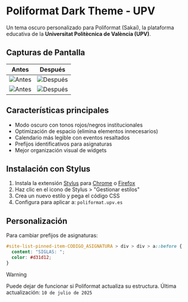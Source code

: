 # Poliformat Dark Theme - UPV  

Un tema oscuro personalizado para Poliformat (Sakai), la plataforma educativa de la **Universitat Politècnica de València (UPV)**.  

## Capturas de Pantalla

| Antes | Después |
|-------|---------|
| ![Antes](https://github.com/user-attachments/assets/74823af2-40fd-4c54-bbf9-0ad3ea9b6f57) | ![Después](https://github.com/user-attachments/assets/ecc7168e-66e3-458c-9ab1-35bd28f416e7) |
| ![Antes](https://github.com/user-attachments/assets/07cf8a54-e88c-44b4-a21e-e334e41bf71e) | ![Después](https://github.com/user-attachments/assets/12773c48-dd57-4088-8e5f-08bef05bf8ec) |

## Características principales  
- Modo oscuro con tonos rojos/negros institucionales  
- Optimización de espacio (elimina elementos innecesarios)  
- Calendario más legible con eventos resaltados  
- Prefijos identificativos para asignaturas  
- Mejor organización visual de widgets  

## Instalación con Stylus  

1. Instala la extensión [Stylus](https://github.com/openstyles/stylus) para [Chrome](https://chrome.google.com/webstore/detail/stylus/clngdbkpkpeebahjckkjfobafhncgmne) o [Firefox](https://addons.mozilla.org/es/firefox/addon/stylus/)  
2. Haz clic en el icono de Stylus > "Gestionar estilos"  
3. Crea un nuevo estilo y pega el código CSS  
4. Configura para aplicar a: ``poliformat.upv.es``  

## Personalización  
Para cambiar prefijos de asignaturas:  
```css
#site-list-pinned-item-CODIGO_ASIGNATURA > div > div > a::before {
  content: "SIGLAS: ";
  color: #d31d12;
}
``` 
>[!WARNING]
Puede dejar de funcionar si Poliformat actualiza su estructura. Última actualización: `10 de julio de 2025`


